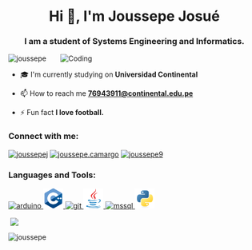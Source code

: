 <h1 align="center">Hi 👋, I'm Joussepe Josué</h1>
<h3 align="center">I am a student of Systems Engineering and Informatics.</h3>
<img align="right" alt="Coding" width="400" src="https://aster.cloud/wp-content/uploads/2022/11/compiling-code.gif">


<p align="left"> <img src="https://komarev.com/ghpvc/?username=joussepe&label=Profile%20views&color=0e75b6&style=flat" alt="joussepe" /> </p>

- 🎓 I'm currently studying on **Universidad Continental**

- 📫 How to reach me **76943911@continental.edu.pe**

- ⚡ Fun fact **I love football.**

<h3 align="left">Connect with me:</h3>
<p align="left">
<a href="https://twitter.com/joussepej" target="blank"><img align="center" src="https://raw.githubusercontent.com/rahuldkjain/github-profile-readme-generator/master/src/images/icons/Social/twitter.svg" alt="joussepej" height="30" width="40" /></a>
<a href="https://fb.com/joussepe.camargo" target="blank"><img align="center" src="https://raw.githubusercontent.com/rahuldkjain/github-profile-readme-generator/master/src/images/icons/Social/facebook.svg" alt="joussepe.camargo" height="30" width="40" /></a>
<a href="https://instagram.com/joussepej" target="blank"><img align="center" src="https://raw.githubusercontent.com/rahuldkjain/github-profile-readme-generator/master/src/images/icons/Social/instagram.svg" alt="joussepe9" height="30" width="40" /></a>
</p>

<h3 align="left">Languages and Tools:</h3>
<p align="left"> <a href="https://www.arduino.cc/" target="_blank" rel="noreferrer"> <img src="https://cdn.worldvectorlogo.com/logos/arduino-1.svg" alt="arduino" width="40" height="40"/> </a> <a href="https://www.w3schools.com/cpp/" target="_blank" rel="noreferrer"> <img src="https://raw.githubusercontent.com/devicons/devicon/master/icons/cplusplus/cplusplus-original.svg" alt="cplusplus" width="40" height="40"/> </a> <a href="https://git-scm.com/" target="_blank" rel="noreferrer"> <img src="https://www.vectorlogo.zone/logos/git-scm/git-scm-icon.svg" alt="git" width="40" height="40"/> </a> <a href="https://www.java.com" target="_blank" rel="noreferrer"> <img src="https://raw.githubusercontent.com/devicons/devicon/master/icons/java/java-original.svg" alt="java" width="40" height="40"/> </a> <a href="https://www.microsoft.com/en-us/sql-server" target="_blank" rel="noreferrer"> <img src="https://www.svgrepo.com/show/303229/microsoft-sql-server-logo.svg" alt="mssql" width="40" height="40"/> </a> <a href="https://www.python.org" target="_blank" rel="noreferrer"> <img src="https://raw.githubusercontent.com/devicons/devicon/master/icons/python/python-original.svg" alt="python" width="40" height="40"/> </a> </p>

<p>&nbsp;<img align="center" src="https://github-readme-stats.vercel.app/api?username=joussepe&show_icons=true&theme=radical" /></p>
<p align="left"><img src="https://github-readme-stats.vercel.app/api/top-langs/?username=joussepe&langs_count=10&theme=tokyonight&layout=compact" alt="joussepe" /></p>
